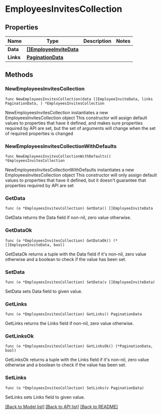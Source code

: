 # EmployeesInvitesCollection

## Properties

Name | Type | Description | Notes
------------ | ------------- | ------------- | -------------
**Data** | [**[]EmployeeInviteData**](EmployeeInviteData.md) |  | 
**Links** | [**PaginationData**](PaginationData.md) |  | 

## Methods

### NewEmployeesInvitesCollection

`func NewEmployeesInvitesCollection(data []EmployeeInviteData, links PaginationData, ) *EmployeesInvitesCollection`

NewEmployeesInvitesCollection instantiates a new EmployeesInvitesCollection object
This constructor will assign default values to properties that have it defined,
and makes sure properties required by API are set, but the set of arguments
will change when the set of required properties is changed

### NewEmployeesInvitesCollectionWithDefaults

`func NewEmployeesInvitesCollectionWithDefaults() *EmployeesInvitesCollection`

NewEmployeesInvitesCollectionWithDefaults instantiates a new EmployeesInvitesCollection object
This constructor will only assign default values to properties that have it defined,
but it doesn't guarantee that properties required by API are set

### GetData

`func (o *EmployeesInvitesCollection) GetData() []EmployeeInviteData`

GetData returns the Data field if non-nil, zero value otherwise.

### GetDataOk

`func (o *EmployeesInvitesCollection) GetDataOk() (*[]EmployeeInviteData, bool)`

GetDataOk returns a tuple with the Data field if it's non-nil, zero value otherwise
and a boolean to check if the value has been set.

### SetData

`func (o *EmployeesInvitesCollection) SetData(v []EmployeeInviteData)`

SetData sets Data field to given value.


### GetLinks

`func (o *EmployeesInvitesCollection) GetLinks() PaginationData`

GetLinks returns the Links field if non-nil, zero value otherwise.

### GetLinksOk

`func (o *EmployeesInvitesCollection) GetLinksOk() (*PaginationData, bool)`

GetLinksOk returns a tuple with the Links field if it's non-nil, zero value otherwise
and a boolean to check if the value has been set.

### SetLinks

`func (o *EmployeesInvitesCollection) SetLinks(v PaginationData)`

SetLinks sets Links field to given value.



[[Back to Model list]](../README.md#documentation-for-models) [[Back to API list]](../README.md#documentation-for-api-endpoints) [[Back to README]](../README.md)


